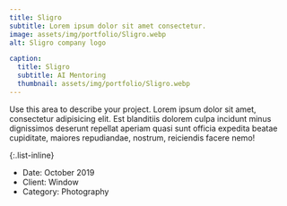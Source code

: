 ```yaml
---
title: Sligro
subtitle: Lorem ipsum dolor sit amet consectetur.
image: assets/img/portfolio/Sligro.webp
alt: Sligro company logo

caption:
  title: Sligro
  subtitle: AI Mentoring
  thumbnail: assets/img/portfolio/Sligro.webp
---
```

Use this area to describe your project. Lorem ipsum dolor sit amet, consectetur adipisicing elit. Est blanditiis dolorem culpa incidunt minus dignissimos deserunt repellat aperiam quasi sunt officia expedita beatae cupiditate, maiores repudiandae, nostrum, reiciendis facere nemo!

{:.list-inline}
- Date: October 2019
- Client: Window
- Category: Photography

